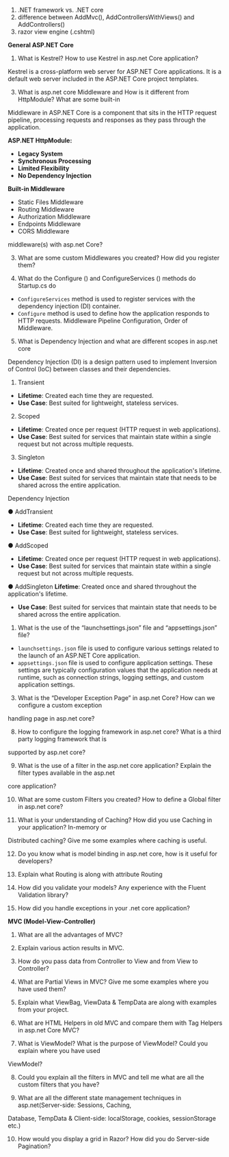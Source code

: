 1. .NET framework vs. .NET core
2. difference between AddMvc(), AddControllersWithViews() and AddControllers()
3. razor view engine (.cshtml)

**General ASP.NET Core**

1. What is Kestrel? How to use Kestrel in asp.net Core application?

Kestrel is a cross-platform web server for ASP.NET Core applications. It is a default web server included in the ASP.NET Core project templates.

3. What is asp.net core Middleware and How is it different from HttpModule? What are some built-in

Middleware in ASP.NET Core is a component that sits in the HTTP request pipeline, processing requests and responses as they pass through the application. 

**ASP.NET HttpModule:**
- **Legacy System**
- **Synchronous Processing**
- **Limited Flexibility**
- **No Dependency Injection**

**Built-in Middleware**
- Static Files Middleware
- Routing Middleware
- Authorization Middleware
- Endpoints Middleware
- CORS Middleware

middleware(s) with asp.net Core?

3. What are some custom Middlewares you created? How did you register them?

4. What do the Configure () and ConfigureServices () methods do Startup.cs do

- `ConfigureServices` method is used to register services with the dependency injection (DI) container.
- `Configure` method is used to define how the application responds to HTTP requests. Middleware Pipeline Configuration, Order of Middleware.

5. What is Dependency Injection and what are different scopes in asp.net core

Dependency Injection (DI) is a design pattern used to implement Inversion of Control (IoC) between classes and their dependencies.

1. Transient
- **Lifetime**: Created each time they are requested.
- **Use Case**: Best suited for lightweight, stateless services.
2. Scoped
- **Lifetime**: Created once per request (HTTP request in web applications).
- **Use Case**: Best suited for services that maintain state within a single request but not across multiple requests.
3. Singleton
- **Lifetime**: Created once and shared throughout the application's lifetime.
- **Use Case**: Best suited for services that maintain state that needs to be shared across the entire application.

Dependency Injection

● AddTransient
- **Lifetime**: Created each time they are requested.
- **Use Case**: Best suited for lightweight, stateless services.

● AddScoped
- **Lifetime**: Created once per request (HTTP request in web applications).
- **Use Case**: Best suited for services that maintain state within a single request but not across multiple requests.

● AddSingleton
**Lifetime**: Created once and shared throughout the application's lifetime.
- **Use Case**: Best suited for services that maintain state that needs to be shared across the entire application.

1. What is the use of the “launchsettings.json” file and “appsettings.json” file?
- `launchsettings.json` file is used to configure various settings related to the launch of an ASP.NET Core application.
- `appsettings.json` file is used to configure application settings. These settings are typically configuration values that the application needs at runtime, such as connection strings, logging settings, and custom application settings.

3. What is the “Developer Exception Page” in asp.net Core? How can we configure a custom exception

handling page in asp.net core?

8. How to configure the logging framework in asp.net core? What is a third party logging framework that is

supported by asp.net core?

9. What is the use of a filter in the asp.net core application? Explain the filter types available in the asp.net

core application?

10. What are some custom Filters you created? How to define a Global filter in asp.net core?

11. What is your understanding of Caching? How did you use Caching in your application? In-memory or

Distributed caching? Give me some examples where caching is useful.

12. Do you know what is model binding in asp.net core, how is it useful for developers?

13. Explain what Routing is along with attribute Routing

14. How did you validate your models? Any experience with the Fluent Validation library?

15. How did you handle exceptions in your .net core application?

**MVC (Model-View-Controller)**

1. What are all the advantages of MVC?

2. Explain various action results in MVC.

3. How do you pass data from Controller to View and from View to Controller?

4. What are Partial Views in MVC? Give me some examples where you have used them?

5. Explain what ViewBag, ViewData & TempData are along with examples from your project.

6. What are HTML Helpers in old MVC and compare them with Tag Helpers in asp.net Core MVC?

7. What is ViewModel? What is the purpose of ViewModel? Could you explain where you have used

ViewModel?

8. Could you explain all the filters in MVC and tell me what are all the custom filters that you have?

9. What are all the different state management techniques in asp.net(Server-side: Sessions, Caching,

Database, TempData & Client-side: localStorage, cookies, sessionStorage etc.)

10. How would you display a grid in Razor? How did you do Server-side Pagination?